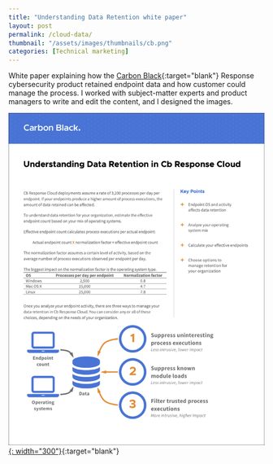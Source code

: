 ```yaml
---
title: "Understanding Data Retention white paper"
layout: post
permalink: /cloud-data/
thumbnail: "/assets/images/thumbnails/cb.png"
categories: [Technical marketing]
---
```

White paper explaining how the [Carbon Black](https://www.carbonblack.com/){:target="blank"} Response cybersecurity product retained endpoint data and how customer could manage the process. I worked with subject-matter experts and product managers to write and edit the content, and I designed the images.

[![](/assets/images/cloud-data-retention.png){: width="300"}](/assets/pdf/cloud-data-retention.pdf){:target="blank"}
